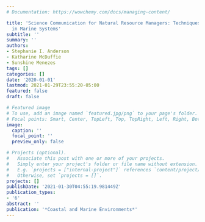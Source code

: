 ```yaml
---
# Documentation: https://wowchemy.com/docs/managing-content/

title: 'Science Communication for Natural Resource Managers: Techniques and Examples
  in Marine Systems'
subtitle: ''
summary: ''
authors:
- Stephanie I. Anderson
- Katharine McDuffie
- Sunshine Menezes
tags: []
categories: []
date: '2020-01-01'
lastmod: 2021-01-29T23:55:20-05:00
featured: false
draft: false

# Featured image
# To use, add an image named `featured.jpg/png` to your page's folder.
# Focal points: Smart, Center, TopLeft, Top, TopRight, Left, Right, BottomLeft, Bottom, BottomRight.
image:
  caption: ''
  focal_point: ''
  preview_only: false

# Projects (optional).
#   Associate this post with one or more of your projects.
#   Simply enter your project's folder or file name without extension.
#   E.g. `projects = ["internal-project"]` references `content/project/deep-learning/index.md`.
#   Otherwise, set `projects = []`.
projects: []
publishDate: '2021-01-30T04:55:19.981449Z'
publication_types:
- '6'
abstract: ''
publication: '*Coastal and Marine Environments*'
---
```

